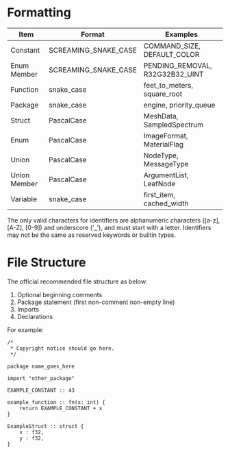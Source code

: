 # Formatting

| Item         | Format               | Examples                        |
|--------------|----------------------|---------------------------------|
| Constant     | SCREAMING_SNAKE_CASE | COMMAND_SIZE, DEFAULT_COLOR     |
| Enum Member  | SCREAMING_SNAKE_CASE | PENDING_REMOVAL, R32G32B32_UINT |
| Function     | snake_case           | feet_to_meters, square_root     |
| Package      | snake_case           | engine, priority_queue          |
| Struct       | PascalCase           | MeshData, SampledSpectrum       |
| Enum         | PascalCase           | ImageFormat, MaterialFlag       |
| Union        | PascalCase           | NodeType, MessageType           |
| Union Member | PascalCase           | ArgumentList, LeafNode          |
| Variable     | snake_case           | first_item, cached_width        |

The only valid characters for identifiers are alphanumeric characters ([a-z], [A-Z], [0-9]) and underscore ('_'), and must start with a letter.
Identifiers may not be the same as reserved keywords or builtin types.

# File Structure

The official recommended file structure as below:

1. Optional beginning comments
2. Package statement (first non-comment non-empty line)
3. Imports
4. Declarations

For example:

```
/*
 * Copyright notice should go here.
 */

package name_goes_here

import "other_package"

EXAMPLE_CONSTANT :: 43

example_function :: fn(x: int) {
    return EXAMPLE_CONSTANT + x
}

ExampleStruct :: struct {
    x : f32,
    y : f32,
}
```


